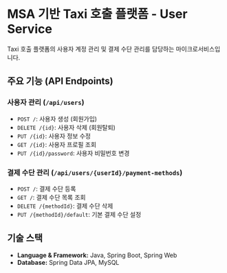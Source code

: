 # MSA 기반 Taxi 호출 플랫폼 - User Service

Taxi 호출 플랫폼의 사용자 계정 관리 및 결제 수단 관리를 담당하는 마이크로서비스입니다.

## 주요 기능 (API Endpoints)

### 사용자 관리 (`/api/users`)

* `POST /`: 사용자 생성 (회원가입)
* `DELETE /{id}`: 사용자 삭제 (회원탈퇴)
* `PUT /{id}`: 사용자 정보 수정
* `GET /{id}`: 사용자 프로필 조회
* `PUT /{id}/password`: 사용자 비밀번호 변경

### 결제 수단 관리 (`/api/users/{userId}/payment-methods`)

* `POST /`: 결제 수단 등록
* `GET /`: 결제 수단 목록 조회
* `DELETE /{methodId}`: 결제 수단 삭제
* `PUT /{methodId}/default`: 기본 결제 수단 설정

## 기술 스택

* **Language & Framework:** Java, Spring Boot, Spring Web
* **Database:** Spring Data JPA, MySQL
